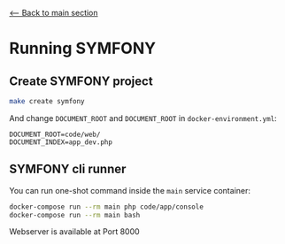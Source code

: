 [<-- Back to main section](../README.md)

# Running SYMFONY

## Create SYMFONY project

```bash
make create symfony
```

And change `DOCUMENT_ROOT` and `DOCUMENT_ROOT` in `docker-environment.yml`:

    DOCUMENT_ROOT=code/web/
    DOCUMENT_INDEX=app_dev.php

## SYMFONY cli runner

You can run one-shot command inside the `main` service container:

```bash
docker-compose run --rm main php code/app/console
docker-compose run --rm main bash
```

Webserver is available at Port 8000
